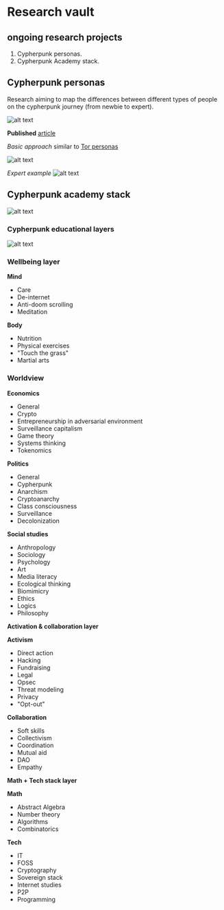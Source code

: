 # Research vault

## ongoing research projects
1. Cypherpunk personas.
2. Cypherpunk Academy stack.

## Cypherpunk personas
Research aiming to map the differences between different types of people on the cypherpunk journey (from newbie to expert).

![alt text](https://github.com/web3privacy/cypherpunkacademy/blob/main/Images/personas-comparison-chart.png)

**Published** [article](https://mirror.xyz/0x0f1F3DAf416B74DB3DE55Eb4D7513a80F4841073/u4ELDt0YkpCe272kD2f5kTThJsILg1pgaOeBsTSGV0I)

_Basic approach_ similar to [Tor personas](https://gitlab.torproject.org/tpo/ux/research/-/tree/master/personas)

![alt text](https://github.com/web3privacy/cypherpunkacademy/blob/main/Images/sample-cypherpunk-profile.png)

_Expert example_
![alt text](https://github.com/web3privacy/cypherpunkacademy/blob/main/Images/expert-cypherpunk-profile.png)

## Cypherpunk academy stack

![alt text](https://github.com/web3privacy/cypherpunkacademy/blob/main/Images/cypherpunk-stack.png)

### Cypherpunk educational layers

![alt text](https://github.com/web3privacy/cypherpunkacademy/blob/main/Images/cypherpunk-education-layers.png)

### Wellbeing layer

**Mind**
- Care
- De-internet
- Anti-doom scrolling
- Meditation

**Body**
- Nutrition
- Physical exercises
- "Touch the grass"
- Martial arts

### Worldview

**Economics**
- General
- Crypto
- Entrepreneurship in adversarial environment
- Surveillance capitalism
- Game theory
- Systems thinking
- Tokenomics
 
**Politics**
- General
- Cypherpunk
- Anarchism
- Cryptoanarchy
- Class consciousness
- Surveillance
- Decolonization
  
**Social studies**
- Anthropology
- Sociology
- Psychology
- Art
- Media literacy
- Ecological thinking
- Biomimicry
- Ethics
- Logics
- Philosophy

**Activation & collaboration layer**

**Activism**
- Direct action
- Hacking
- Fundraising
- Legal
- Opsec
- Threat modeling
- Privacy
- "Opt-out"

**Collaboration**
- Soft skills
- Collectivism
- Coordination
- Mutual aid
- DAO
- Empathy

**Math + Tech stack layer**

**Math**
- Abstract Algebra
- Number theory
- Algorithms
- Combinatorics

**Tech**
- IT
- FOSS
- Cryptography
- Sovereign stack
- Internet studies
- P2P
- Programming


